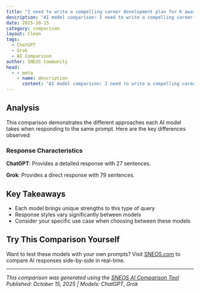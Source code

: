 ```yaml
---
title: "I need to write a compelling career development plan for K award. Guide me: 1) Describe career goals and how K award will help achieve them"
description: "AI model comparison: I need to write a compelling career development plan for K award. Guide me: 1) Describe career goals..."
date: 2025-10-15
category: comparison
layout: Clean
tags:
  - ChatGPT
  - Grok
  - AI Comparison
author: SNEOS Community
head:
  - - meta
    - name: description
      content: "AI model comparison: I need to write a compelling career development plan for K award. Guide me: 1) Describe career goals and how K award wil..."
---
```


<ChatComparison
  title="I need to write a compelling career development plan for K award. Guide me: 1) Describe career goals and how K award will help achieve them"
  prompt="I need to write a compelling career development plan for K award. Guide me: 1) Describe career goals and how K award will help achieve them"
  :responses='{"ChatGPT": "Creating a compelling career development plan for a K award (which usually refers to NIH K-series grants designed to support the career development of early-stage investigators) is crucial for demonstrating your commitment to a research career. Below, I\u0027ve outlined a framework to help you articulate your career goals and how a K award will facilitate achieving them:\n\n### 1) Describe Career Goals\n\n**Short-Term Goals (1-3 years)**\n\n- **Skill Development**: Specify which technical skills or methodologies you aim to acquire. For instance, if you\u0027re transitioning into a new area of research, mention any relevant techniques, tools, or analytical skills you plan to master.\n  \n- **Expanded Research Scope**: Discuss plans to expand your research projects or interests. This could involve exploring new hypotheses, collaborating across disciplines, or integrating new technologies into your research.\n  \n- **Networking and Collaborations**: Mention your intention to establish a strong network within your field and to collaborate with established researchers. Actively engaging with peers at conferences and workshops could also be included.\n\n- **Publications**: Set specific targets for publications in peer-reviewed journals, focusing on high-impact articles that can enhance your visibility in your field.\n\n**Long-Term Goals (3-5\u002B years)**\n\n- **Independent Research Program**: Outline your aspiration to establish yourself as an independent investigator with a funded research program. Describe the research niche you want to specialize in and the impact you aim to have within that field.\n  \n- **Funding Acquisition**: Set a goal for applying for and successfully securing independent federal or private funding (e.g., R01 grants, foundation grants).\n\n- **Mentorship and Leadership**: Express the desire to transition into a mentorship role for students and junior researchers, contributing to the academic community by guiding the next generation of scientists.\n\n- **Impact on Public Health**: Articulate how your research aims to address specific public health challenges and how your work can contribute to advancements in patient care, policy, or health outcomes.\n\n### 2) Explain How the K Award Will Help Achieve These Goals\n\n**Support for Research Development**\n\n- **Protected Time for Research**: The K award will provide vital protected research time, allowing you to focus on your projects without the distractions of teaching or administrative duties.\n\n- **Funding for Training**: Funds from the K award can be used for specialized training opportunities, workshops, or courses that will enhance your skills and expertise in critical areas related to your research.\n\n- **Mentorship and Guidance**: The K award typically requires a mentorship plan. Highlight how working with experienced mentors will accelerate your learning and provide valuable insights into navigating the path to independence.\n\n- **Networking Opportunities**: Participation in K award-related activities, such as K award programs or workshops, can expose you to a broader network of researchers and practitioners, leading to potential collaborations and partnerships.\n\n**Facilitation of Research Activities**\n\n- **Pilot Studies and Preliminary Data**: K funds can be utilized for pilot studies or obtaining preliminary data essential for future grant applications, allowing you to establish foundational results that strengthen your research proposals.\n\n- **Access to Resources**: The funding can help you access necessary resources, such as laboratory space, equipment, or services that are vital for conducting high-quality research.\n\n**Developing Professional Skills**\n\n- **Leadership and Management Training**: Some K award programs include components for leadership training, which can enhance your management abilities and prepare you for running a successful lab in the future.\n\n- **Communication Skills**: Use K award resources to improve your skills in writing, presenting, and engaging with the community, which are essential for effective dissemination of your research findings and for securing future funding.\n\n### Conclusion\n\nYour career development plan should be personalized and reflect your unique background, experiences, and aspirations. By clearly articulating your short- and long-term career goals, along with how the K award will serve as a catalyst in achieving them, you will present a compelling case to the review committee. Be sure to highlight your commitment to advancing your field and the potential impact of your work on society.", "Grok": "### Guiding You Through Section 1: Describing Career Goals and How the K Award Will Help Achieve Them\n\nThe K award (from the NIH, like the K01 or K08) is designed to support early-career researchers in transitioning to independence. This section of your career development plan (often in the application\u0027s biosketch or research strategy) should clearly articulate your long-term vision, tie it to your current stage, and show how the K award\u0027s mentorship, training, and funding will bridge the gap. Aim for 1/2 to 1 page in your proposal\u2014be specific, measurable, and aligned with NIH priorities like innovation and impact.\n\n#### Step 1: Structure the Section\nOrganize it into three parts for clarity:\n- **Short-term goals** (next 3-5 years, during/after K award).\n- **Long-term goals** (10\u002B years, e.g., independent investigator).\n- **How the K award enables these goals** (mentorship, protected time, resources).\n\nUse first-person language to make it personal and compelling. Back goals with evidence from your background (e.g., prior publications, preliminary data).\n\n#### Step 2: Key Elements to Include\n- **Be Specific and Ambitious but Realistic**: Avoid vague statements like \u0022become a leader in my field.\u0022 Instead, say: \u0022Establish an independent lab focused on [specific area, e.g., neuroinflammation in Alzheimer\u0027s], securing R01 funding within 5 years.\u0022\n- **Align with Your Trajectory**: Reference your current role (e.g., postdoc) and how it positions you for growth. Highlight gaps (e.g., limited grant-writing experience) that the K addresses.\n- **Emphasize Transition to Independence**: NIH wants to see how you\u0027ll move from mentored to leading your own program.\n- **Quantify Where Possible**: E.g., \u0022Publish 5 first-author papers\u0022 or \u0022Mentor 2 junior trainees.\u0022\n- **Tie to Broader Impact**: Link goals to public health, diversity in science, or interdisciplinary work.\n\n#### Step 3: Example Outline and Draft\nHere\u0027s a customizable template based on a hypothetical postdoc in cancer biology. Adapt it to your field (e.g., biomedical, clinical research).\n\n**Paragraph 1: Short-Term Goals**  \nMy short-term goal is to build expertise in [specific skill/area, e.g., CRISPR-based gene editing for tumor microenvironments] while completing my postdoctoral training. Over the next 3 years, I aim to: (1) generate preliminary data for an R01 application through hands-on research in [lab technique or model]; (2) publish 3-4 peer-reviewed papers as first or co-first author; and (3) develop skills in [e.g., bioinformatics and grant writing] to design independent projects. These steps will solidify my foundation as a translational researcher focused on [e.g., personalized cancer therapies].\n\n**Paragraph 2: Long-Term Goals**  \nIn the long term (5-10 years), I envision leading an independent research program as a tenure-track faculty member at a research-intensive institution. My lab will investigate [broader vision, e.g., immune evasion mechanisms in solid tumors], integrating multi-omics approaches to accelerate drug discovery. I plan to secure extramural funding (e.g., R01, program project grants), mentor underrepresented trainees, and collaborate across disciplines to translate findings into clinical trials, ultimately improving survival rates for [specific patient population, e.g., underserved communities with late-stage cancers].\n\n**Paragraph 3: Role of the K Award**  \nThe K08 Mentored Clinical Scientist award will be pivotal in achieving these goals by providing 75% protected time for research and career development, allowing me to focus without clinical duties. Under [mentor\u0027s name and expertise, e.g., Dr. X, a leader in tumor immunology with 20\u002B years and successful K-to-R01 transitions], I will receive tailored mentorship in [e.g., experimental design and career strategy], including quarterly progress reviews and networking opportunities. The award\u0027s funding will support [specific resources, e.g., access to advanced sequencing facilities and a course in biostatistics], filling gaps in my training and enabling me to collect robust data for independence. This structured support will accelerate my transition from mentee to PI, positioning me to contribute innovatively to [field\u0027s challenges, e.g., overcoming immunotherapy resistance].\n\n#### Step 4: Tips for Compelling Writing\n- **Show Fit with Mentor/Institution**: Name-drop how your goals align with their strengths (e.g., \u0022Dr. Y\u0027s lab resources in animal models will directly support my aims\u0022).\n- **Use Metrics of Success**: Reference milestones like \u0022achieve 80% research time\u0022 or \u0022submit R01 by Year 3.\u0022\n- **Address Potential Concerns**: If you\u0027re switching fields, explain how the K bridges that (e.g., \u0022This award will facilitate my pivot from basic neuroscience to clinical applications\u0022).\n- **Length and Tone**: Concise (300-500 words), enthusiastic, and evidence-based. Proofread for NIH-style formality.\n- **Common Pitfalls to Avoid**: Don\u0027t repeat your research aims here\u2014focus on *you* and your career arc. Ensure goals are feasible within the K\u0027s 3-5 year timeline.\n\nThis section sets the tone for your application, so revise iteratively with mentor feedback. If you share more details (e.g., your field or specific K type), I can refine this further. What\u0027s next on your list?"}' published-date="{DateTime.UtcNow:HH:mm}"
/>

## Analysis

This comparison demonstrates the different approaches each AI model takes when responding to the same prompt. Here are the key differences observed:

### Response Characteristics

**ChatGPT**: Provides a detailed response with 27 sentences. 

**Grok**: Provides a direct response with 79 sentences. 

## Key Takeaways

- Each model brings unique strengths to this type of query
- Response styles vary significantly between models
- Consider your specific use case when choosing between these models

## Try This Comparison Yourself

Want to test these models with your own prompts? Visit [SNEOS.com](https://sneos.com) to compare AI responses side-by-side in real-time.

---

*This comparison was generated using the [SNEOS AI Comparison Tool](https://sneos.com)*
*Published: October 15, 2025 | Models: ChatGPT, Grok*
